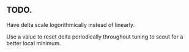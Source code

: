 ## TODO.

Have delta scale logorithmically instead of linearly.

Use a value to reset delta periodically throughout tuning to scout for a better local minimum.
